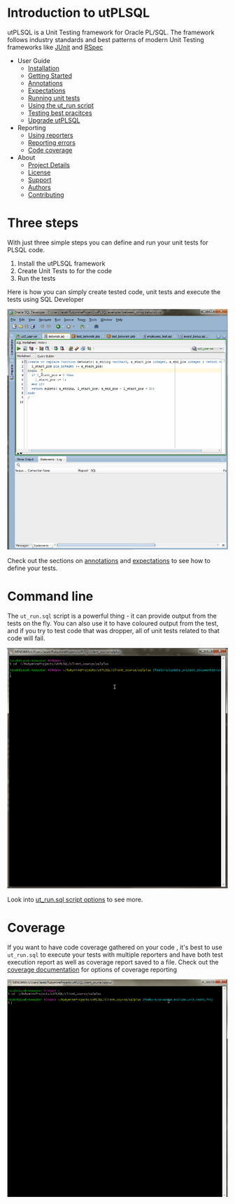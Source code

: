 # Introduction to utPLSQL

utPLSQL is a Unit Testing framework for Oracle PL/SQL.
The framework follows industry standards and best patterns of modern Unit Testing frameworks like [JUnit](http://junit.org/junit4/) and [RSpec](http://rspec.info/)

  - User Guide
       - [Installation](userguide/install.md)
       - [Getting Started](userguide/getting-started.md)
       - [Annotations](userguide/annotations.md)
       - [Expectations](userguide/expectations.md)
       - [Running unit tests](userguide/running-unit-tests.md)
       - [Using the ut_run script](userguide/ut_run-script.md)
       - [Testing best pracitces](userguide/best-practices.md)
       - [Upgrade utPLSQL](userguide/upgrade.md)
  - Reporting
       - [Using reporters](userguide/reporters.md)
       - [Reporting errors](userguide/exception-reporting.md)
       - [Code coverage](userguide/coverage.md)
  - About
       - [Project Details](about/project-details.md)
       - [License](about/license.md)
       - [Support](about/support.md)
       - [Authors](about/authors.md)
       - [Contributing](about/CONTRIBUTING.md)


# Three steps
With just three simple steps you can define and run your unit tests for PLSQL code.
 
1. Install the utPLSQL framework 
2. Create Unit Tests to for the code
3. Run the tests

Here is how you can simply create tested code, unit tests and execute the tests using SQL Developer

![3_steps](images/3_steps_to_run_utPLSQL.gif)

Check out the sections on [annotations](userguide/annotations.md) and [expectations](userguide/expectations.md) to see how to define your tests.  


# Command line 
The `ut_run.sql` script is a powerful thing - it can provide output from the tests on the fly.
You can also use it to have coloured output from the test, and if you try to test code that was dropper, all of unit tests related to that code will fail.

![colors_and_failures](images/running_from_command_line.gif)

Look into [ut_run.sql script options](userguide/ut_run-script.md) to see more.

# Coverage
If you want to have code coverage gathered on your code , it's best to use `ut_run.sql` to execute your tests with multiple reporters and have both test execution report as well as coverage report saved to a file.
Check out the [coverage documentation](userguide/coverage.md) for options of coverage reporting

![coverage](images/running_with_coverage_line.gif)

    



